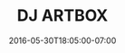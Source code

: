 ---
title: "DJ ARTBOX"
description: ""
date: "2016-05-30T18:05:00-07:00"
featured: false
gallery: 
- 
  url: "/assets/images/djartbox.png"
  caption: " "
- 
  url: "/assets/images/djartbox-1.jpg"
  caption: " "
---